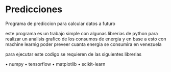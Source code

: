 # Predicciones
Programa de prediccion para calcular datos a futuro

este programa es un trabajo simple con algunas librerias de python para realizar un analisis grafico de los consumos de energia y en base a esto con machine learnig poder preveer cuanta energia se consumira en venezuela 

para ejecutar este codigo se requieren de las siguientes librerias

• numpy
• tensorflow
• matplotlib
• scikit-learn
